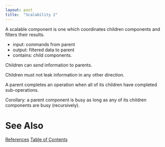 ```yaml
---
layout: post
title:  "Scalability 2"
---
```

A scalable component is one which coordinates children components and filters their results.

- input: commands from parent
- output: filtered data to parent
- contains: child components.

Children can _send_ information to parents.

Children must not leak information in any other direction.

A parent completes an operation when all of its children have completed sub-operations. 

Corollary: a parent component is busy as long as any of its children components are busy (recursively).

# See Also

[References](https://guitarvydas.github.io/2021/01/14/References.html)
[Table of Contents](https://guitarvydas.github.io/2021/05/14/Table-Of-Contents.html)

<script src="https://utteranc.es/client.js" 
        repo="guitarvydas/guitarvydas.github.io" 
        issue-term="pathname" 
        theme="github-light" 
        crossorigin="anonymous" 
        async> 
</script> 
